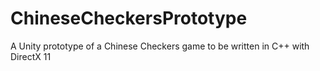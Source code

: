 # ChineseCheckersPrototype
A Unity prototype of a Chinese Checkers game to be written in C++ with DirectX 11
